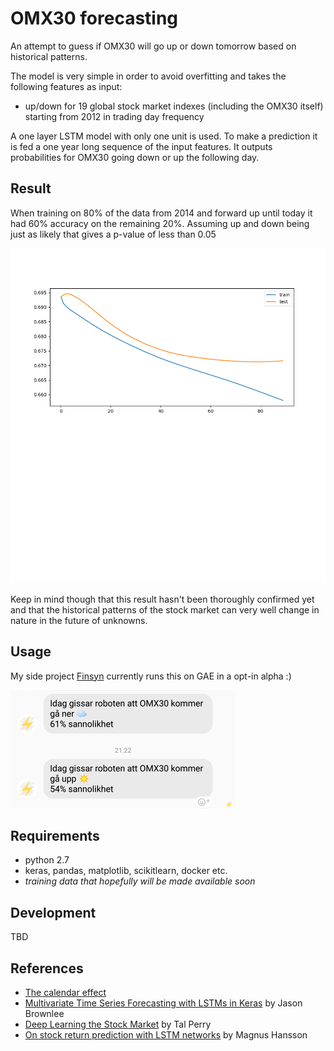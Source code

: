 # OMX30 forecasting

An attempt to guess if OMX30 will go up or down tomorrow based on historical patterns.

The model is very simple in order to avoid overfitting and takes the following features as input:

  - up/down for 19 global stock market indexes (including the OMX30 itself) starting from 2012 in trading day frequency

A one layer LSTM model with only one unit is used. To make a prediction it is fed a one year long sequence of the input features. It outputs probabilities for OMX30 going down or up the following day.

## Result
When training on 80% of the data from 2014 and forward up until today it had 60% accuracy on the remaining 20%. Assuming up and down being just as likely that gives a p-value of less than 0.05

![training loss plot](plots/loss.png "training loss")

Keep in mind though that this result hasn't been thoroughly confirmed yet and that the historical patterns of the stock market can very well change in nature in the future of unknowns.


## Usage
My side project [Finsyn](https://app.finsyn.se) currently runs this on GAE in a opt-in alpha :)

![screenshot from finsyn](plots/demo.png "experimental usage")

## Requirements
 - python 2.7 
 - keras, pandas, matplotlib, scikitlearn, docker etc.
 - *training data that hopefully will be made available soon* 

## Development
TBD

## References

- [The calendar effect](https://en.wikipedia.org/wiki/Calendar_effect)
- [Multivariate Time Series Forecasting with LSTMs in Keras](https://machinelearningmastery.com/multivariate-time-series-forecasting-lstms-keras/) by Jason Brownlee
- [Deep Learning the Stock Market](https://medium.com/@TalPerry/deep-learning-the-stock-market-df853d139e02) by Tal Perry
- [On stock return prediction with LSTM networks](http://lup.lub.lu.se/luur/download?func=downloadFile&recordOId=8911069&fileOId=8911070) by Magnus Hansson

